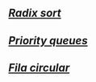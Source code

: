 ## _[Radix sort](./radix-sort.md)_

## _[Priority queues](./priority-queues.md)_

## _[Fila circular](./fila_circular.md)_
